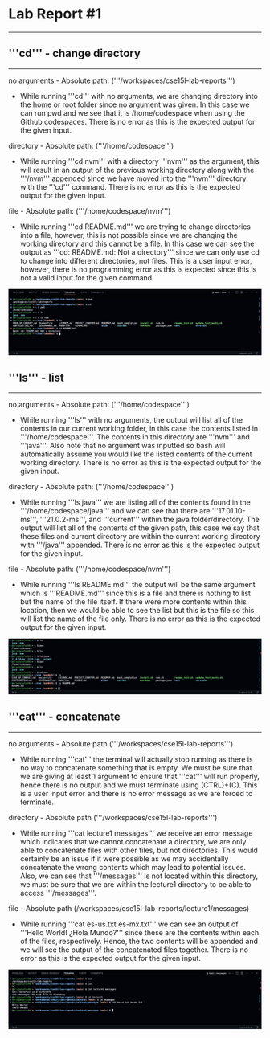 # **Lab Report #1**
***

## '''cd''' - change directory
***

no arguments - Absolute path: ('''/workspaces/cse15l-lab-reports''')
- While running '''cd''' with no arguments, we are changing directory into the home or root folder since no argument was given. In this case we can run pwd and we see that it is /home/codespace when using the Github codespaces. There is no error as this is the expected output for the given input.

directory - Absolute path: ('''/home/codespace''')
- While running '''cd nvm''' with a directory '''nvm''' as the argument, this will result in an output of the previous working directory along with the '''/nvm''' appended since we have moved into the '''nvm''' directory with the '''cd''' command. There is no error as this is the expected output for the given input.

file - Absolute path: ('''/home/codespace/nvm''')
- While running '''cd README.md''' we are trying to change directories into a file, however, this is not possible since we are changing the working directory and this cannot be a file. In this case we can see the output as '''cd: README.md: Not a directory''' since we can only use cd to change into different directories, not files. This is a user input error, however, there is no programming error as this is expected since this is not a valid input for the given command.

![Image](cd.png)

## '''ls''' - list
***

no arguments - Absolute path: ('''/home/codespace''')
- While running '''ls''' with no arguments, the output will list all of the contents in our current working folder, in this case the contents listed in '''/home/codespace'''. The contents in this directory are '''nvm''' and '''java'''. Also note that no argument was inputted so bash will automatically assume you would like the listed contents of the current working directory. There is no error as this is the expected output for the given input.

directory - Absolute path: ('''/home/codespace''')
- While running '''ls java''' we are listing all of the contents found in the '''/home/codespace/java''' and we can see that there are '''17.01.10-ms''', '''21.0.2-ms''', and '''current''' within the java folder/directory. The output will list all of the contents of the given path, this case we say that these files and current directory are within the current working directory with '''/java''' appended. There is no error as this is the expected output for the given input.

file - Absolute path: ('''/home/codespace/nvm''')
- While running '''ls README.md''' the output will be the same argument which is '''README.md''' since this is a file and there is nothing to list but the name of the file itself. If there were more contents within this location, then we would be able to see the list but this is the file so this will list the name of the file only. There is no error as this is the expected output for the given input.

![Image](ls.png)

## '''cat''' - concatenate
***

no arguments - Absolute path ('''/workspaces/cse15l-lab-reports''')
- While running '''cat''' the terminal will actually stop running as there is no way to concatenate something that is empty. We must be sure that we are giving at least 1 argument to ensure that '''cat''' will run properly, hence there is no output and we must terminate using (CTRL)+(C). This is a user input error and there is no error message as we are forced to terminate.

directory - Absolute path ('''/workspaces/cse15l-lab-reports''')
- While running '''cat lecture1 messages''' we receive an error message which indicates that we cannot concatenate a directory, we are only able to concatenate files with other files, but not directories. This would certainly be an issue if it were possible as we may accidentally concatenate the wrong contents which may lead to potential issues. Also, we can see that '''/messages''' is not located within this directory, we must be sure that we are within the lecture1 directory to be able to access '''/messages'''.

file - Absolute path (/workspaces/cse15l-lab-reports/lecture1/messages)
- While running '''cat es-us.txt es-mx.txt''' we can see an output of '''Hello World! ¿Hola Mundo?''' since these are the contents within each of the files, respectively. Hence, the two contents will be appended and we will see the output of the concatenated files together. There is no error as this is the expected output for the given input.

![Image](cat.png)
